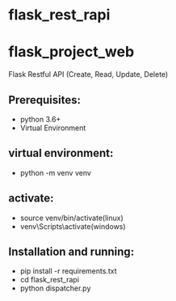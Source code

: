 # flask_rest_rapi
# flask_project_web
Flask Restful API (Create, Read, Update, Delete)

## Prerequisites:
* python 3.6+
* Virtual Environment

## virtual environment:

* python -m venv venv
## activate:
* source venv/bin/activate(linux)
* venv\Scripts\activate(windows)

## Installation and running:
* pip install -r requirements.txt
* cd flask_rest_rapi
* python dispatcher.py
